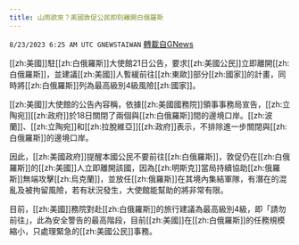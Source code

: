 ```yaml
---
title: 山雨欲來？美國敦促公民即刻離開白俄羅斯
---
```

`8/23/2023 6:25 AM UTC GNEWSTAIWAN` [轉載自GNews](https://gnews.org/articles/1586819)

[[zh:美國]]駐[[zh:白俄羅斯]]大使館21日公告，要求[[zh:美國公民]]立即離開[[zh:白俄羅斯]]，並建議[[zh:美國]]人暫緩前往[[zh:東歐]]部分[[zh:國家]]的計畫，同時將[[zh:白俄羅斯]]列為最高級別4級風險[[zh:國家]]。

[[zh:美國]]大使館的公告內容稱，依據[[zh:美國國務院]]領事事務局宣告，[[zh:立陶宛]][[zh:政府]]於18日關閉了兩個與[[zh:白俄羅斯]]間的邊境口岸。[[zh:波蘭]]、[[zh:立陶宛]]和[[zh:拉脫維亞]][[zh:政府]]表示，不排除進一步關閉與[[zh:白俄羅斯]]的邊境口岸。

因此，[[zh:美國政府]]提醒本國公民不要前往[[zh:白俄羅斯]]，敦促仍在[[zh:白俄羅斯]]的[[zh:美國]]人立即離開該國，因為[[zh:明斯克]]當局持續協助[[zh:俄羅斯]]無端攻擊[[zh:烏克蘭]]，並放任[[zh:俄羅斯]]在其境內集結軍隊，有潛在的混亂及被拘留風險，若有狀況發生，大使館能幫助的將非常有限。

目前，[[zh:美國]]務院對赴[[zh:白俄羅斯]]的旅行建議為最高級別4級，即「請勿前往」，此為安全警告的最高階段，目前[[zh:美國]]在[[zh:白俄羅斯]]的任務規模縮小，只處理緊急的[[zh:美國公民]]事務。
